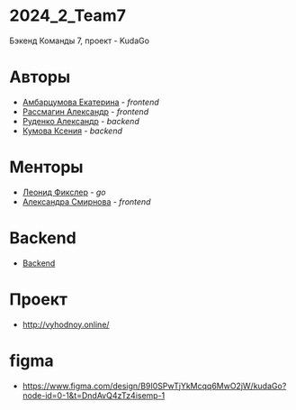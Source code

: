 # 2024_2_Team7
Бэкенд Команды 7, проект - KudaGo

# Авторы
* [Амбарцумова Екатерина](https://github.com/kataamb) - _frontend_
* [Рассмагин Александр](https://github.com/Ko71k) - _frontend_
* [Руденко Александр](https://github.com/source-Alexander-Rudenko) - _backend_
* [Кумова Ксения](https://github.com/Achpochmak) - _backend_

# Менторы
* [Леонид Фикслер](https://github.com/reddiridabl666) - _go_
* [Александра Смирнова](https://github.com/AlexandraSmirnova) - _frontend_

# Backend
* [Backend](https://github.com/go-park-mail-ru/2024_2_Team7)

# Проект
* http://vyhodnoy.online/

# figma
* https://www.figma.com/design/B9I0SPwTjYkMcqq6MwO2jW/kudaGo?node-id=0-1&t=DndAvQ4zTz4isemp-1

